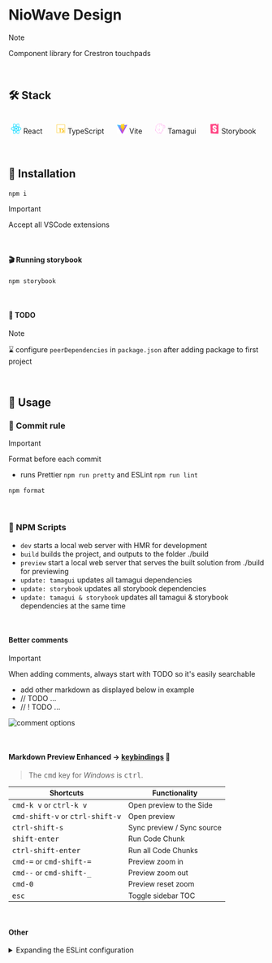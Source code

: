 # NioWave Design

> [!NOTE]
>
> Component library for Crestron touchpads

<br>

## 🛠️ Stack

<br>

<div align="center" padding="25px">
   <img src="/public/react.svg" width="20" height="20"> React &ensp; &ensp;
   <img src="/public/typescript.svg" width="20" height="20"> TypeScript &ensp; &ensp;
   <img src="/public/vite.svg" width="20" height="20"> Vite &ensp; &ensp;
   <img src="/public/tamagui.svg" width="20" height="20"> Tamagui &ensp; &ensp;
   <img src="/public/storybook.svg" width="20" height="20"> Storybook &ensp; &ensp;
</div>

<br>

## 🚀 Installation

```bash
npm i
```

> [!IMPORTANT]
> Accept all VSCode extensions

<br>

#### 🎬 Running storybook

```bash
npm storybook
```

<br>

#### 📝 TODO

> [!NOTE]
> ⌛ configure `peerDependencies` in `package.json` after adding package to first project

<br>

## 📖 Usage

### 🥑 Commit rule

> [!IMPORTANT]
>
> Format before each commit
>
> -   runs Prettier `npm run pretty` and ESLint `npm run lint`

```bash
npm format
```

<br>

### 🥪 NPM Scripts

-   `dev` starts a local web server with HMR for development
-   `build` builds the project, and outputs to the folder ./build
-   `preview` start a local web server that serves the built solution from ./build for previewing
-   `update: tamagui` updates all tamagui dependencies
-   `update: storybook` updates all storybook dependencies
-   `update: tamagui & storybook` updates all tamagui & storybook dependencies at the same time

<br>

#### Better comments

> [!IMPORTANT]
> When adding comments, always start with TODO so it's easily searchable
>
> -   add other markdown as displayed below in example
> -   // TODO ...
> -   // ! TODO ...

![comment options](https://github.com/aaron-bond/better-comments/blob/master/images/better-comments.PNG?raw=true)

<br>

#### Markdown Preview Enhanced → [keybindings](https://shd101wyy.github.io/markdown-preview-enhanced/#/) 🔗

> The <kbd>cmd</kbd> key for _Windows_ is <kbd>ctrl</kbd>.

| Shortcuts                                         | Functionality              |
| ------------------------------------------------- | -------------------------- |
| <kbd>cmd-k v</kbd> or <kbd>ctrl-k v</kbd>         | Open preview to the Side   |
| <kbd>cmd-shift-v</kbd> or <kbd>ctrl-shift-v</kbd> | Open preview               |
| <kbd>ctrl-shift-s</kbd>                           | Sync preview / Sync source |
| <kbd>shift-enter</kbd>                            | Run Code Chunk             |
| <kbd>ctrl-shift-enter</kbd>                       | Run all Code Chunks        |
| <kbd>cmd-=</kbd> or <kbd>cmd-shift-=</kbd>        | Preview zoom in            |
| <kbd>cmd--</kbd> or <kbd>cmd-shift-\_</kbd>       | Preview zoom out           |
| <kbd>cmd-0</kbd>                                  | Preview reset zoom         |
| <kbd>esc</kbd>                                    | Toggle sidebar TOC         |

<br>

#### Other

<details>

<summary>Expanding the ESLint configuration</summary>

### Expanding the ESLint configuration

If you are developing a production application, we recommend updating the configuration to enable type aware lint rules:

-   Configure the top-level `parserOptions` property like this:

```js
   parserOptions: {
    ecmaVersion: 'latest',
    sourceType: 'module',
    project: ['./tsconfig.json', './tsconfig.node.json'],
    tsconfigRootDir: __dirname,
   },
```

-   Replace `plugin:@typescript-eslint/recommended` to `plugin:@typescript-eslint/recommended-type-checked` or `plugin:@typescript-eslint/strict-type-checked`
-   Optionally add `plugin:@typescript-eslint/stylistic-type-checked`
-   Install [eslint-plugin-react](https://github.com/jsx-eslint/eslint-plugin-react) and add `plugin:react/recommended` & `plugin:react/jsx-runtime` to the `extends` list

</details>
